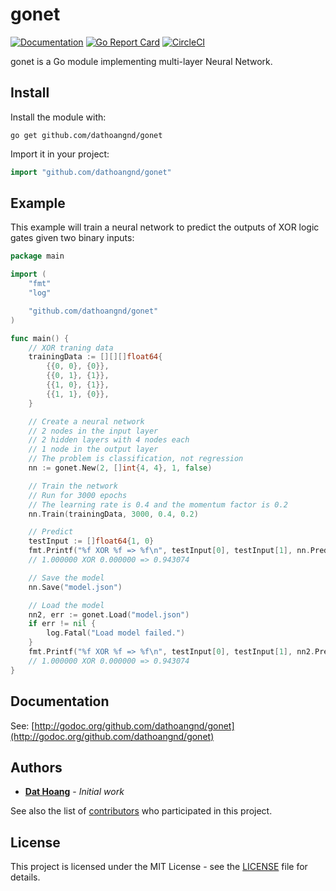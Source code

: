 # gonet
[![Documentation](https://godoc.org/github.com/dathoangnd/gonet?status.svg)](http://godoc.org/github.com/dathoangnd/gonet)
[![Go Report Card](https://goreportcard.com/badge/github.com/dathoangnd/gonet)](https://goreportcard.com/report/github.com/dathoangnd/gonet)
[![CircleCI](https://circleci.com/gh/dathoangnd/gonet.svg?style=svg)](https://circleci.com/gh/dathoangnd/gonet)

gonet is a Go module implementing multi-layer Neural Network.

## Install
Install the module with:

```
go get github.com/dathoangnd/gonet
```
Import it in your project:

```go
import "github.com/dathoangnd/gonet"
```
## Example
This example will train a neural network to predict the outputs of XOR logic gates given two binary inputs:

```go
package main

import (
	"fmt"
	"log"

	"github.com/dathoangnd/gonet"
)

func main() {
	// XOR traning data
	trainingData := [][][]float64{
		{{0, 0}, {0}},
		{{0, 1}, {1}},
		{{1, 0}, {1}},
		{{1, 1}, {0}},
	}

	// Create a neural network
	// 2 nodes in the input layer
	// 2 hidden layers with 4 nodes each
	// 1 node in the output layer
	// The problem is classification, not regression
	nn := gonet.New(2, []int{4, 4}, 1, false)

	// Train the network
	// Run for 3000 epochs
	// The learning rate is 0.4 and the momentum factor is 0.2
	nn.Train(trainingData, 3000, 0.4, 0.2)

	// Predict
	testInput := []float64{1, 0}
	fmt.Printf("%f XOR %f => %f\n", testInput[0], testInput[1], nn.Predict(testInput)[0])
	// 1.000000 XOR 0.000000 => 0.943074

	// Save the model
	nn.Save("model.json")

	// Load the model
	nn2, err := gonet.Load("model.json")
	if err != nil {
		log.Fatal("Load model failed.")
	}
	fmt.Printf("%f XOR %f => %f\n", testInput[0], testInput[1], nn2.Predict(testInput)[0])
	// 1.000000 XOR 0.000000 => 0.943074
}
```
## Documentation
See: [http://godoc.org/github.com/dathoangnd/gonet](http://godoc.org/github.com/dathoangnd/gonet)
## Authors

* [**Dat Hoang**](https://github.com/dathoangnd) - *Initial work*

See also the list of [contributors](https://github.com/dathoangnd/gonet/graphs/contributors) who participated in this project.

## License

This project is licensed under the MIT License - see the [LICENSE](LICENSE) file for details.